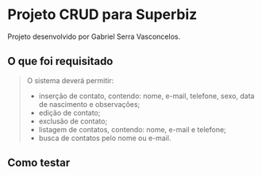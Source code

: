 # Projeto CRUD para Superbiz
Projeto desenvolvido por Gabriel Serra Vasconcelos.  
## O que foi requisitado
> O sistema deverá permitir:
>
>  - inserção de contato, contendo: nome, e-mail, telefone, sexo, data de nascimento e observações;
>  - edição de contato;
>  - exclusão de contato;
>  - listagem de contatos, contendo: nome, e-mail e telefone;
>  - busca de contatos pelo nome ou e-mail.
## Como testar
